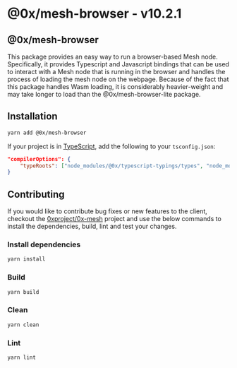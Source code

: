 # @0x/mesh-browser - v10.2.1

## @0x/mesh-browser

This package provides an easy way to run a browser-based Mesh node. Specifically, it
provides Typescript and Javascript bindings that can be used to interact with a Mesh
node that is running in the browser and handles the process of loading the mesh node
on the webpage. Because of the fact that this package handles Wasm loading, it is
considerably heavier-weight and may take longer to load than the @0x/mesh-browser-lite
package.

## Installation

```bash
yarn add @0x/mesh-browser
```

If your project is in [TypeScript](https://www.typescriptlang.org/), add the following to your `tsconfig.json`:

```json
"compilerOptions": {
    "typeRoots": ["node_modules/@0x/typescript-typings/types", "node_modules/@types"],
}
```

## Contributing

If you would like to contribute bug fixes or new features to the client, checkout the [0xproject/0x-mesh](https://github.com/0xProject/0x-mesh) project and use the below commands to install the dependencies, build, lint and test your changes.

### Install dependencies

```bash
yarn install
```

### Build

```bash
yarn build
```

### Clean

```bash
yarn clean
```

### Lint

```bash
yarn lint
```
